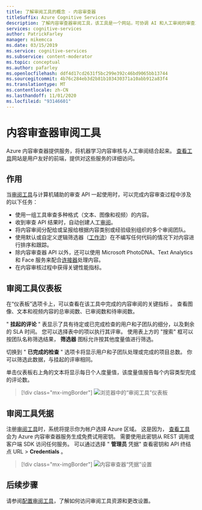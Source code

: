 ```yaml
---
title: 了解审阅工具的概念 - 内容审查器
titleSuffix: Azure Cognitive Services
description: 了解内容审查器审阅工具，该工具是一个网站，可协调 AI 和人工审阅的审查工作。
services: cognitive-services
author: PatrickFarley
manager: mikemcca
ms.date: 03/15/2019
ms.service: cognitive-services
ms.subservice: content-moderator
ms.topic: conceptual
ms.author: pafarley
ms.openlocfilehash: ddf4d17cd2631f5bc299e392c46bd9065bb13744
ms.sourcegitcommit: 4b76c284eb3d2b81b103430371a10abb912a83f4
ms.translationtype: MT
ms.contentlocale: zh-CN
ms.lasthandoff: 11/01/2020
ms.locfileid: "93146601"
---
```

# <a name="content-moderator-review-tool"></a>内容审查器审阅工具

Azure 内容审查器提供服务，将机器学习内容审核与人工审阅结合起来。 [查看工具](https://contentmoderator.cognitive.microsoft.com)网站是用户友好的前端，提供对这些服务的详细访问。

## <a name="what-it-does"></a>作用

当[审阅工具](https://contentmoderator.cognitive.microsoft.com)与计算机辅助的审查 API 一起使用时，可以完成内容审查过程中涉及的以下任务：

- 使用一组工具审查多种格式（文本、图像和视频）的内容。
- 收到审查 API 结果时，自动创建人工[审阅](../review-api.md#reviews)。
- 将内容审阅分配给或呈报给根据内容类别或经验级别组织的多个审阅团队。
- 使用默认或自定义逻辑筛选器（[工作流](../review-api.md#workflows)）在不编写任何代码的情况下对内容进行排序和跟踪。
- 除内容审查器 API 以外，还可以使用 Microsoft PhotoDNA、Text Analytics 和 Face 服务来配合[连接器](./configure.md#connectors)处理内容。
- 在内容审核过程中获得关键性能指标。

## <a name="review-tool-dashboard"></a>审阅工具仪表板

在“仪表板”选项卡上，可以查看在该工具中完成的内容审阅的关键指标  。 查看图像、文本和视频内容的总审阅数、已审阅数和待审阅数。 

" **挂起的评论** " 表显示了具有待定或已完成检查的用户和子团队的细分，以及剩余的 SLA 时间。 您可以选择表中的项以执行其评审。 使用表上方的 "搜索" 框可以按团队名称筛选结果， **筛选器** 图标允许按其他度量值进行筛选。

切换到 " **已完成的检查** " 选项卡将显示用户和子团队处理或完成的项目总数。 你可以筛选此数据，与挂起的评审相同。

单击仪表板右上角的文本将显示每日个人度量值，该度量值报告每个内容类型完成的评论数。

> [!div class="mx-imgBorder"]
> ![浏览器中的“审阅工具”仪表板](images/0-dashboard.png)

## <a name="review-tool-credentials"></a>审阅工具凭据

注册[审阅工具](https://contentmoderator.cognitive.microsoft.com)时，系统将提示你为帐户选择 Azure 区域。 这是因为， [查看工具](https://contentmoderator.cognitive.microsoft.com) 会为 Azure 内容审查器服务生成免费试用密钥。 需要使用此密钥从 REST 调用或客户端 SDK 访问任何服务。 可以通过选择 " **管理员** 凭据" 查看密钥和 API 终结点 URL  >  **Credentials** 。

> [!div class="mx-imgBorder"]
> ![内容审查器“凭据”设置](images/settings-6-credentials.png)

## <a name="next-steps"></a>后续步骤

请参阅[配置审阅工具](./configure.md)，了解如何访问审阅工具资源和更改设置。